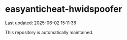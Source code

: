 # easyanticheat-hwidspoofer

Last updated: 2025-06-02 15:11:36

This repository is automatically maintained.
